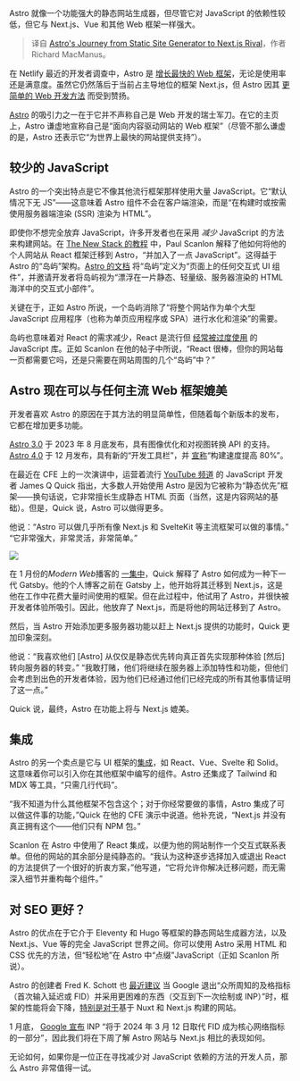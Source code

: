 
<!--
title: Astro 从静态网站生成器到 Next.js 劲敌的旅程
cover: https://cdn.thenewstack.io/media/2024/03/70ae1f09-nasa-gywfpvi2jzm-unsplash.jpg
-->

Astro 就像一个功能强大的静态网站生成器，但尽管它对 JavaScript 的依赖性较低，但它与 Next.js、Vue 和其他 Web 框架一样强大。

> 译自 [Astro's Journey from Static Site Generator to Next.js Rival](https://thenewstack.io/astros-journey-from-static-site-generator-to-next-js-rival/)，作者 Richard MacManus。

在 Netlify 最近的开发者调查中，Astro 是 [增长最快的 Web 框架](https://thenewstack.io/web-development-in-2023-javascript-still-rules-ai-emerges/)，无论是使用率还是满意度。虽然它仍然落后于当前占主导地位的框架 Next.js，但 Astro 因其 [更简单的 Web 开发方法](https://thenewstack.io/keep-it-simple-frameworks-netlify-ceo-praises-astro-remix/) 而受到赞扬。

[Astro](https://astro.build/) 的吸引力之一在于它并不声称自己是 Web 开发的瑞士军刀。在它的主页上，Astro 谦虚地宣称自己是“面向内容驱动网站的 Web 框架”（尽管不那么谦虚的是，Astro 还表示它“为世界上最快的网站提供支持”）。

## 较少的 JavaScript

Astro 的一个突出特点是它不像其他流行框架那样使用大量 JavaScript。它“默认情况下无 JS”——这意味着 Astro 组件不会在客户端渲染，而是“在构建时或按需使用服务器端渲染 (SSR) 渲染为 HTML”。

即使你不想完全放弃 JavaScript，许多开发者也在采用 *减少* JavaScript 的方法来构建网站。在 [The New Stack 的教程](https://thenewstack.io/how-to-use-astro-with-a-sprinkling-of-react/) 中，Paul Scanlon 解释了他如何将他的个人网站从 React 框架迁移到 Astro，“并加入了一点 JavaScript”。这得益于 Astro 的“岛屿”架构。[Astro 的文档](https://docs.astro.build/en/concepts/islands/) 将“岛屿”定义为“页面上的任何交互式 UI 组件”，并邀请开发者将岛屿视为“漂浮在一片静态、轻量级、服务器渲染的 HTML 海洋中的交互式小部件”。

关键在于，正如 Astro 所说，一个岛屿消除了“将整个网站作为单个大型 JavaScript 应用程序（也称为单页应用程序或 SPA）进行水化和渲染”的需要。

岛屿也意味着对 React 的需求减少，React 是流行但 [经常被过度使用](https://thenewstack.io/2023-web-tech-check-in-react-performance-pwas-ios-browsers/) 的 JavaScript 库。正如 Scanlon 在他的帖子中所说，“React 很棒，但你的网站每一页都需要它吗，还是只需要在网站周围的几个“岛屿”中？”

## Astro 现在可以与任何主流 Web 框架媲美

开发者喜欢 Astro 的原因在于其方法的明显简单性，但随着每个新版本的发布，它都在增加更多功能。

[Astro 3.0](https://astro.build/blog/astro-3/) 于 2023 年 8 月底发布，具有图像优化和对视图转换 API 的支持。[Astro 4.0](https://astro.build/blog/astro-4/) 于 12 月发布，具有新的“开发工具栏”，并 [宣称](https://twitter.com/astrodotbuild/status/1732104305673634140)“构建速度提高 80%”。

在最近在 CFE 上的一次演讲中，运营着流行 [YouTube 频道](https://www.youtube.com/@JamesQQuick) 的 JavaScript 开发者 James Q Quick 指出，大多数人开始使用 Astro 是因为它被称为“静态优先”框架——换句话说，它非常擅长生成静态 HTML 页面（当然，这是内容网站的基础）。但是，Quick 说，Astro 可以做得更多。

他说：“Astro 可以做几乎所有像 Next.js 和 SvelteKit 等主流框架可以做的事情。” “它非常强大，非常灵活，非常简单。”

![](https://cdn.thenewstack.io/media/2024/03/b022eec1-astro_may21-1024x586.jpg)

在 1 月份的*Modern Web*播客的 [一集中](https://www.youtube.com/watch?v=2RL21V48Xqg)，Quick 解释了 Astro 如何成为一种下一代 Gatsby。他的个人博客之前在 Gatsby 上，他开始将其迁移到 Next.js，这是他在工作中花费大量时间使用的框架。但在此过程中，他试用了 Astro，并很快被开发者体验所吸引。因此，他放弃了 Next.js，而是将他的网站迁移到了 Astro。

然后，当 Astro 开始添加更多服务器功能以赶上 Next.js 提供的功能时，Quick 更加印象深刻。

他说：“我喜欢他们 [Astro] 从仅仅是静态优先转向真正首先实现那种体验 [然后] 转向服务器的转变。” “我敢打赌，他们将继续在服务器上添加特性和功能，但他们会考虑到出色的开发者体验，因为他们已经通过他们已经完成的所有其他事情证明了这一点。”

Quick 说，最终，Astro 在功能上将与 Next.js 媲美。

## 集成

Astro 的另一个卖点是它与 UI 框架的[集成](https://docs.astro.build/zh-cn/guides/integrations-guide/)，如 React、Vue、Svelte 和 Solid。这意味着你可以引入你在其他框架中编写的组件。Astro 还集成了 Tailwind 和 MDX 等工具，“只需几行代码”。

“我不知道为什么其他框架不包含这个；对于你经常要做的事情，Astro 集成了可以做这件事的功能，”Quick 在他的 CFE 演示中说道。他补充说，“Next.js 并没有真正拥有这个——他们只有 NPM 包。”

Scanlon 在 Astro 中使用了 React 集成，以便为他的网站制作一个交互式联系表单。但他的网站的其余部分是纯静态的。“我认为这种逐步选择加入或退出 React 的方法提供了一个很好的折衷方案，”他写道，“它将允许你解决迁移问题，而无需深入细节并重构每个组件。”

## 对 SEO 更好？

Astro 的优点在于它介于 Eleventy 和 Hugo 等框架的静态网站生成器方法，以及 Next.js、Vue 等的完全 JavaScript 世界之间。你可以使用 Astro 采用 HTML 和 CSS 优先的方法，但“轻松地”在 Astro 中“点缀”JavaScript（正如 Scanlon 所说）。

Astro 的创建者 Fred K. Schott 也 [最近建议](https://twitter.com/FredKSchott/status/1744842592905552227) 当 Google 退出“众所周知的及格指标（首次输入延迟或 FID）并采用更困难的东西（交互到下一次绘制或 INP）”时，框架的性能将会下降，[特别是对于](https://thenewstack.io/astro-creator-new-web-metric-will-hurt-js-framework-sites/)基于 Nuxt 和 Next.js 构建的网站。

1 月底， [Google 宣布](https://developers.google.com/search/blog/2023/05/introducing-inp) INP “将于 2024 年 3 月 12 日取代 FID 成为核心网络指标的一部分”，因此我们将在下周了解 Astro 网站与 Next.js 相比的表现如何。

无论如何，如果你是一位正在寻找减少对 JavaScript 依赖的方法的开发人员，那么 Astro 非常值得一试。
